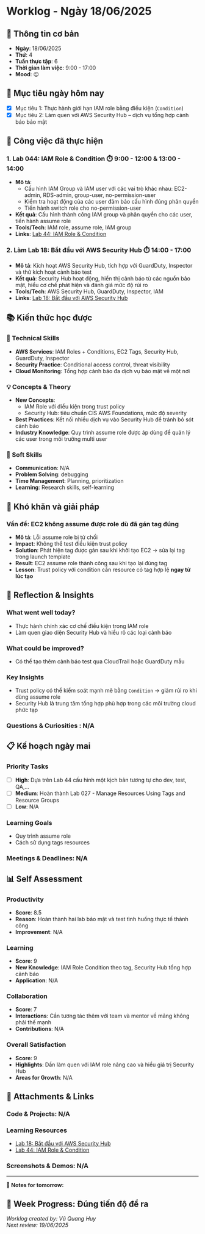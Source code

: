 # Worklog - Ngày 18/06/2025

## 📅 Thông tin cơ bản
- **Ngày**: 18/06/2025
- **Thứ**: 4
- **Tuần thực tập**: 6
- **Thời gian làm việc**: 9:00 - 17:00
- **Mood**: 😐

## 🎯 Mục tiêu ngày hôm nay
- [x] Mục tiêu 1:  Thực hành giới hạn IAM role bằng điều kiện (`Condition`)
- [x] Mục tiêu 2: Làm quen với AWS Security Hub – dịch vụ tổng hợp cảnh báo bảo mật

## 💼 Công việc đã thực hiện

### 1. Lab 044: IAM Role & Condition ⏱️ 9:00 - 12:00 & 13:00 - 14:00
- **Mô tả**: 
  - Cấu hình IAM Group và IAM user với các vai trò khác nhau: EC2-admin, RDS-admin, group-user, no-permission-user
  -  Kiểm tra hoạt động của các user đảm bảo cấu hình đúng phân quyền
  -  Tiến hành switch role cho no-permission-user
- **Kết quả**: Cấu hình thành công IAM group và phân quyền cho các user, tiến hành assume role
- **Tools/Tech**: IAM role, assume role, IAM group
- **Links**: [Lab 44: IAM Role & Condition](https://000044.awsstudygroup.com/vi/)

### 2. Làm Lab 18: Bắt đầu với AWS Security Hub ⏱️ 14:00 - 17:00
- **Mô tả**: Kích hoạt AWS Security Hub, tích hợp với GuardDuty, Inspector và thử kích hoạt cảnh báo test
- **Kết quả**: Security Hub hoạt động, hiển thị cảnh báo từ các nguồn bảo mật, hiểu cơ chế phát hiện và đánh giá mức độ rủi ro  
- **Tools/Tech**: AWS Security Hub, GuardDuty, Inspector, IAM
- **Links**: [Lab 18: Bắt đầu với AWS Security Hub](https://000018.awsstudygroup.com/vi/)

## 📚 Kiến thức học được

### 🔧 Technical Skills
- **AWS Services**: IAM Roles + Conditions, EC2 Tags, Security Hub, GuardDuty, Inspector  
- **Security Practice**: Conditional access control, threat visibility  
- **Cloud Monitoring**: Tổng hợp cảnh báo đa dịch vụ bảo mật về một nơi

### 💡 Concepts & Theory
- **New Concepts**: 
  - IAM Role với điều kiện trong trust policy
  - Security Hub: tiêu chuẩn CIS AWS Foundations, mức độ severity  
- **Best Practices**: Kết nối nhiều dịch vụ vào Security Hub để tránh bỏ sót cảnh báo
- **Industry Knowledge**: Quy trình assume role được áp dùng để quản lý các user trong môi trường multi user

### 🤝 Soft Skills
- **Communication**: N/A
- **Problem Solving**: debugging
- **Time Management**: Planning, prioritization
- **Learning**: Research skills, self-learning

## 🚧 Khó khăn và giải pháp

### Vấn đề: EC2 không assume được role dù đã gán tag đúng
- **Mô tả**: Lỗi assume role bị từ chối  
- **Impact**: Không thể test điều kiện trust policy  
- **Solution**: Phát hiện tag được gán sau khi khởi tạo EC2 → sửa lại tag trong launch template  
- **Result**: EC2 assume role thành công sau khi tạo lại đúng tag  
- **Lesson**: Trust policy với condition cần resource có tag hợp lệ **ngay từ lúc tạo**


## 💭 Reflection & Insights

### What went well today?
- Thực hành chính xác cơ chế điều kiện trong IAM role  
- Làm quen giao diện Security Hub và hiểu rõ các loại cảnh báo  

### What could be improved?
- Có thể tạo thêm cảnh báo test qua CloudTrail hoặc GuardDuty mẫu

### Key Insights
- Trust policy có thể kiểm soát mạnh mẽ bằng `Condition` → giảm rủi ro khi dùng assume role  
- Security Hub là trung tâm tổng hợp phù hợp trong các môi trường cloud phức tạp

### Questions & Curiosities : N/A

## 📋 Kế hoạch ngày mai

### Priority Tasks
- [ ] **High**: Dựa trên Lab 44 cấu hình một kịch bản tương tự cho dev, test, QA,...
- [ ] **Medium**: Hoàn thành Lab 027 - Manage Resources Using Tags and Resource Groups
- [ ] **Low**: N/A

### Learning Goals
- Quy trình assume role
- Cách sử dụng tags resources 

### Meetings & Deadlines: N/A

## 📊 Self Assessment

### Productivity
- **Score**: 8.5
- **Reason**: Hoàn thành hai lab bảo mật và test tình huống thực tế thành công
- **Improvement**: N/A
### Learning
- **Score**: 9
- **New Knowledge**: IAM Role Condition theo tag, Security Hub tổng hợp cảnh báo
- **Application**: N/A

### Collaboration
- **Score**: 7
- **Interactions**: Cần tương tác thêm với team và mentor về mảng không phải thế mạnh 
- **Contributions**: N/A

### Overall Satisfaction
- **Score**: 9
- **Highlights**: Dần làm quen với IAM role nâng cao và hiểu giá trị Security Hub
- **Areas for Growth**: N/A

## 📎 Attachments & Links

### Code & Projects: N/A

### Learning Resources
- [Lab 18: Bắt đầu với AWS Security Hub](https://000018.awsstudygroup.com/vi/)
- [Lab 44: IAM Role & Condition](https://000044.awsstudygroup.com/vi/)

### Screenshots & Demos: N/A

---

**📝 Notes for tomorrow:**

**🎯 Week Progress:**
Đúng tiến độ đề ra
---
*Worklog created by: Vũ Quang Huy*  
*Next review: 19/06/2025*
